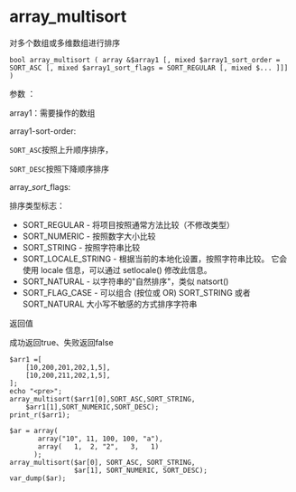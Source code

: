 # array\_multisort

对多个数组或多维数组进行排序

```
bool array_multisort ( array &$array1 [, mixed $array1_sort_order = SORT_ASC [, mixed $array1_sort_flags = SORT_REGULAR [, mixed $... ]]] )
```

参数 ：

array1：需要操作的数组

array1-sort-order:

`SORT_ASC`按照上升顺序排序，

`SORT_DESC`按照下降顺序排序

array\__sort_\_flags:

排序类型标志：

* SORT\_REGULAR - 将项目按照通常方法比较（不修改类型）
* SORT\_NUMERIC - 按照数字大小比较
* SORT\_STRING - 按照字符串比较
* SORT\_LOCALE\_STRING - 根据当前的本地化设置，按照字符串比较。 它会使用 locale 信息，可以通过 setlocale\(\) 修改此信息。
* SORT\_NATURAL - 以字符串的"自然排序"，类似 natsort\(\)
* SORT\_FLAG\_CASE - 可以组合 \(按位或 OR\) SORT\_STRING 或者 SORT\_NATURAL 大小写不敏感的方式排序字符串

返回值

成功返回true、失败返回false

```
$arr1 =[
    [10,200,201,202,1,5],
    [10,200,211,202,1,5],
];
echo "<pre>";
array_multisort($arr1[0],SORT_ASC,SORT_STRING,
    $arr1[1],SORT_NUMERIC,SORT_DESC);
print_r($arr1);

$ar = array(
       array("10", 11, 100, 100, "a"),
       array(   1,  2, "2",   3,   1)
      );
array_multisort($ar[0], SORT_ASC, SORT_STRING,
                $ar[1], SORT_NUMERIC, SORT_DESC);
var_dump($ar);
```



